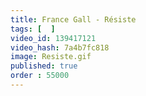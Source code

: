 ```yaml
---
title: France Gall - Résiste
tags: [  ]
video_id: 139417121
video_hash: 7a4b7fc818
image: Resiste.gif
published: true
order : 55000
---
```

